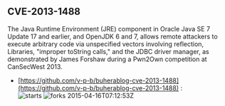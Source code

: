 ## CVE-2013-1488
 The Java Runtime Environment (JRE) component in Oracle Java SE 7 Update 17 and earlier, and OpenJDK 6 and 7, allows remote attackers to execute arbitrary code via unspecified vectors involving reflection, Libraries, "improper toString calls," and the JDBC driver manager, as demonstrated by James Forshaw during a Pwn2Own competition at CanSecWest 2013.

- [https://github.com/v-p-b/buherablog-cve-2013-1488](https://github.com/v-p-b/buherablog-cve-2013-1488) :  
![starts](https://img.shields.io/github/stars/v-p-b/buherablog-cve-2013-1488.svg) 
![forks](https://img.shields.io/github/forks/v-p-b/buherablog-cve-2013-1488.svg) 
2015-04-16T07:12:53Z

